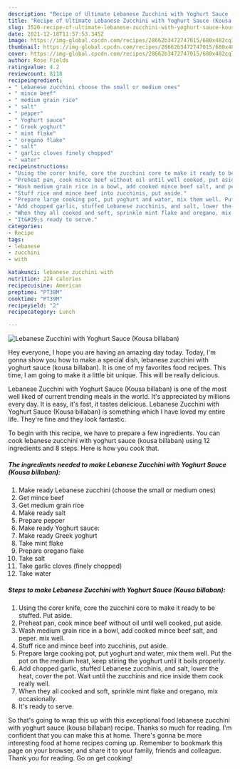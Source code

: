 ```yaml
---
description: "Recipe of Ultimate Lebanese Zucchini with Yoghurt Sauce (Kousa billaban)"
title: "Recipe of Ultimate Lebanese Zucchini with Yoghurt Sauce (Kousa billaban)"
slug: 3520-recipe-of-ultimate-lebanese-zucchini-with-yoghurt-sauce-kousa-billaban
date: 2021-12-18T11:57:53.345Z
image: https://img-global.cpcdn.com/recipes/28662b3472747015/680x482cq70/lebanese-zucchini-with-yoghurt-sauce-kousa-billaban-recipe-main-photo.jpg
thumbnail: https://img-global.cpcdn.com/recipes/28662b3472747015/680x482cq70/lebanese-zucchini-with-yoghurt-sauce-kousa-billaban-recipe-main-photo.jpg
cover: https://img-global.cpcdn.com/recipes/28662b3472747015/680x482cq70/lebanese-zucchini-with-yoghurt-sauce-kousa-billaban-recipe-main-photo.jpg
author: Rose Fields
ratingvalue: 4.2
reviewcount: 8118
recipeingredient:
- " Lebanese zucchini choose the small or medium ones"
- " mince beef"
- " medium grain rice"
- " salt"
- " pepper"
- " Yoghurt sauce"
- " Greek yoghurt"
- " mint flake"
- " oregano flake"
- " salt"
- " garlic cloves finely chopped"
- " water"
recipeinstructions:
- "Using the corer knife, core the zucchini core to make it ready to be stuffed. Put aside."
- "Preheat pan, cook mince beef without oil until well cooked, put aside."
- "Wash medium grain rice in a bowl, add cooked mince beef salt, and peper. mix well."
- "Stuff rice and mince beef into zucchinis, put aside."
- "Prepare large cooking pot, put yoghurt and water, mix them well. Put the pot on the medium heat, keep stiring the yoghurt until it boils properly."
- "Add chopped garlic, stuffed Lebanese zucchinis, and salt, lower the heat, cover the pot. Wait until the zucchinis and rice inside them cook really well."
- "When they all cooked and soft, sprinkle mint flake and oregano, mix occasionally."
- "It&#39;s ready to serve."
categories:
- Recipe
tags:
- lebanese
- zucchini
- with

katakunci: lebanese zucchini with 
nutrition: 224 calories
recipecuisine: American
preptime: "PT38M"
cooktime: "PT39M"
recipeyield: "2"
recipecategory: Lunch

---
```



![Lebanese Zucchini with Yoghurt Sauce (Kousa billaban)](https://img-global.cpcdn.com/recipes/28662b3472747015/680x482cq70/lebanese-zucchini-with-yoghurt-sauce-kousa-billaban-recipe-main-photo.jpg)

Hey everyone, I hope you are having an amazing day today. Today, I'm gonna show you how to make a special dish, lebanese zucchini with yoghurt sauce (kousa billaban). It is one of my favorites food recipes. This time, I am going to make it a little bit unique. This will be really delicious.

Lebanese Zucchini with Yoghurt Sauce (Kousa billaban) is one of the most well liked of current trending meals in the world. It's appreciated by millions every day. It is easy, it's fast, it tastes delicious. Lebanese Zucchini with Yoghurt Sauce (Kousa billaban) is something which I have loved my entire life. They're fine and they look fantastic.




To begin with this recipe, we have to prepare a few ingredients. You can cook lebanese zucchini with yoghurt sauce (kousa billaban) using 12 ingredients and 8 steps. Here is how you cook that.

<!--inarticleads1-->

##### The ingredients needed to make Lebanese Zucchini with Yoghurt Sauce (Kousa billaban):

1. Make ready  Lebanese zucchini (choose the small or medium ones)
1. Get  mince beef
1. Get  medium grain rice
1. Make ready  salt
1. Prepare  pepper
1. Make ready  Yoghurt sauce:
1. Make ready  Greek yoghurt
1. Take  mint flake
1. Prepare  oregano flake
1. Take  salt
1. Take  garlic cloves (finely chopped)
1. Take  water




<!--inarticleads2-->

##### Steps to make Lebanese Zucchini with Yoghurt Sauce (Kousa billaban):

1. Using the corer knife, core the zucchini core to make it ready to be stuffed. Put aside.
1. Preheat pan, cook mince beef without oil until well cooked, put aside.
1. Wash medium grain rice in a bowl, add cooked mince beef salt, and peper. mix well.
1. Stuff rice and mince beef into zucchinis, put aside.
1. Prepare large cooking pot, put yoghurt and water, mix them well. Put the pot on the medium heat, keep stiring the yoghurt until it boils properly.
1. Add chopped garlic, stuffed Lebanese zucchinis, and salt, lower the heat, cover the pot. Wait until the zucchinis and rice inside them cook really well.
1. When they all cooked and soft, sprinkle mint flake and oregano, mix occasionally.
1. It&#39;s ready to serve.




So that's going to wrap this up with this exceptional food lebanese zucchini with yoghurt sauce (kousa billaban) recipe. Thanks so much for reading. I'm confident that you can make this at home. There's gonna be more interesting food at home recipes coming up. Remember to bookmark this page on your browser, and share it to your family, friends and colleague. Thank you for reading. Go on get cooking!
